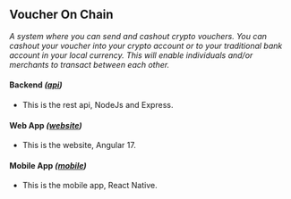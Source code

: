 ## Voucher On Chain
<i>
A system where you can send and cashout crypto vouchers. You can cashout your voucher into your crypto account or to your traditional bank account in your local currency. This will enable individuals and/or merchants to transact between each other.
</i>

#### Backend <i>([api](https://github.com/mothupir/voucher-on-chain))</i>
- This is the rest api, NodeJs and Express.

#### Web App <i>([website](https://github.com/mothupir/voucher-on-chain))</i>
- This is the website, Angular 17.

#### Mobile App <i>([mobile](https://github.com/mothupir/voucher-on-chain))</i>
- This is the mobile app, React Native.
